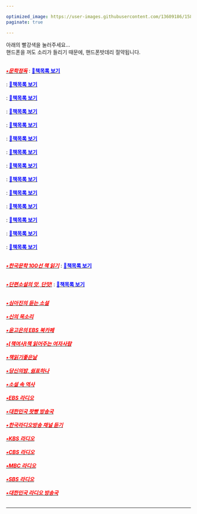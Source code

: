 ```yaml
---

optimized_image: https://user-images.githubusercontent.com/13609186/158834569-9f4d6d50-23de-4a79-89dc-4043f8415a96.jpg
paginate: true

---
```

아래의 빨강색을 눌러주세요...<br>
핸드폰을 꺼도 소리가 들리기 때문에, 핸드폰밧데리 절약됩니다.<br> <br>

[<span style="color:red">***▪문학정독***</span>](https://www.podbbang.com/channels/1778908) : [<span style="color:blue">**📖책목록 보기**</span>](https://raw.githubusercontent.com/choijangwook/cjw/master/_posts/radio%20book/%EB%AC%B8%ED%95%99%EC%A0%95%EB%8F%85.md) <br><br>
 : [<span style="color:blue">**📖책목록 보기**</span>]() <br><br>
 : [<span style="color:blue">**📖책목록 보기**</span>]() <br><br>
 : [<span style="color:blue">**📖책목록 보기**</span>]() <br><br>
 : [<span style="color:blue">**📖책목록 보기**</span>]() <br><br>
 : [<span style="color:blue">**📖책목록 보기**</span>]() <br><br>
 : [<span style="color:blue">**📖책목록 보기**</span>]() <br><br>
 : [<span style="color:blue">**📖책목록 보기**</span>]() <br><br>
 : [<span style="color:blue">**📖책목록 보기**</span>]() <br><br>
 : [<span style="color:blue">**📖책목록 보기**</span>]() <br><br>
 : [<span style="color:blue">**📖책목록 보기**</span>]() <br><br>
 : [<span style="color:blue">**📖책목록 보기**</span>]() <br><br>
 : [<span style="color:blue">**📖책목록 보기**</span>]() <br><br>
 : [<span style="color:blue">**📖책목록 보기**</span>]() <br><br>




[<span style="color:red">***▪한국문학 100선 책 읽기***</span>](https://www.podbbang.com/channels/17589) : [<span style="color:blue">**📖책목록 보기**</span>](https://raw.githubusercontent.com/choijangwook/cjw/master/_posts/radio%20book/%ED%95%9C%EA%B5%AD%EB%AC%B8%ED%95%99%20100%EC%84%A0%20%EC%B1%85%EC%9D%BD%EA%B8%B0) <br><br>

[<span style="color:red">***▪단편소설의 맛, 단맛!***</span>](https://www.podbbang.com/channels/9502) : [<span style="color:blue">**📖책목록 보기**</span>](https://raw.githubusercontent.com/choijangwook/cjw/master/_posts/radio%20book/%EB%8B%A8%ED%8E%B8%EC%86%8C%EC%84%A4%EC%9D%98%20%EB%A7%9B%2C%20%EB%8B%A8%EB%A7%9B!) <br><br>

[<span style="color:red">***▪심아진의 듣는 소설***</span>](https://www.podbbang.com/channels/10041) <br> <br> 
[<span style="color:red">***▪신의 목소리***</span>](https://www.podbbang.com/channels/1768109) <br> <br> 
[<span style="color:red">***▪윤고은의 EBS 북카페***</span>](https://www.podbbang.com/channels/1773442) <br> <br> 
[<span style="color:red">***▪[책여사]책 읽어주는 여자사람***</span>](https://www.podbbang.com/channels/10778) <br> <br> 
[<span style="color:red">***▪책읽기좋은날***</span>](https://art19.com/shows/readinggoodday)<br> <br> 
[<span style="color:red">***▪당신의밤, 쉼표하나***</span>](https://www.podbbang.com/channels/1775811) <br> <br> 
[<span style="color:red">***▪소설 속 역사***</span>](https://www.podbbang.com/channels/11413) <br> <br> 
[<span style="color:red">***▪EBS 라디오***</span>](https://5easy.ebs.co.kr/aujisik/category/40009567)<br> <br> 
[<span style="color:red">***▪대한민국 팟빵 방송국***</span>](https://www.podbbang.com/channel-categories)<br> <br> 
[<span style="color:red">***▪한국라디오방송 채널 듣기***</span>](https://radioonline.kr/)<br> <br> 
[<span style="color:red">***▪KBS 라디오***</span>](https://radio.kbs.co.kr/)<br> <br> 
[<span style="color:red">***▪CBS 라디오***</span>](https://www.radio-korea.com/cbs-fm-standard)<br> <br>
[<span style="color:red">***▪MBC 라디오***</span>](https://playvod.imbc.com/Vod/VodPlay?broadcastId=1000661105406100000)<br> <br>
[<span style="color:red">***▪SBS 라디오***</span>](http://www.sbs.co.kr/radio)<br> <br>
[<span style="color:red">***▪대한민국 라디오 방송국***</span>](https://www.radio-korea.com/)<br> <br> 

---

